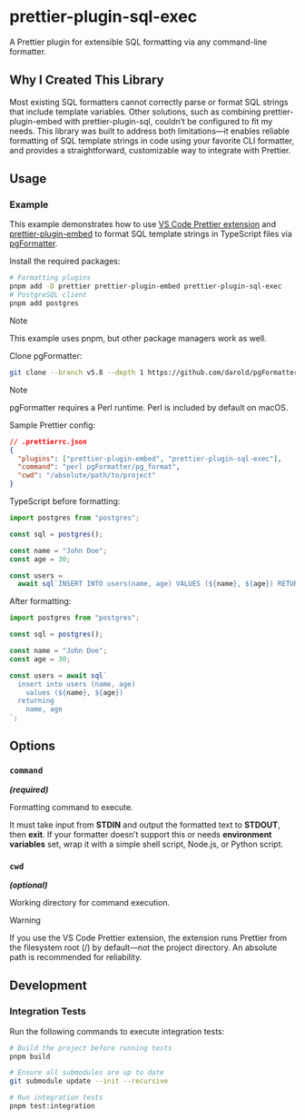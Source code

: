 # prettier-plugin-sql-exec

A Prettier plugin for extensible SQL formatting via any command-line formatter.

## Why I Created This Library

Most existing SQL formatters cannot correctly parse or format SQL strings that include template variables.
Other solutions, such as combining prettier-plugin-embed with prettier-plugin-sql, couldn’t be configured to fit my needs.
This library was built to address both limitations—it enables reliable formatting of SQL template strings in code using your favorite CLI formatter, and provides a straightforward, customizable way to integrate with Prettier.

## Usage

### Example

This example demonstrates how to use [VS Code Prettier extension](https://marketplace.visualstudio.com/items?itemName=esbenp.prettier-vscode) and [prettier-plugin-embed](https://www.npmjs.com/package/prettier-plugin-embed) to format SQL template strings in TypeScript files via [pgFormatter](https://github.com/darold/pgFormatter).

Install the required packages:

```bash
# Formatting plugins
pnpm add -D prettier prettier-plugin-embed prettier-plugin-sql-exec
# PostgreSQL client
pnpm add postgres
```

> [!NOTE]  
> This example uses pnpm, but other package managers work as well.

Clone pgFormatter:

```bash
git clone --branch v5.8 --depth 1 https://github.com/darold/pgFormatter.git
```

> [!NOTE]  
> pgFormatter requires a Perl runtime.
> Perl is included by default on macOS.

Sample Prettier config:

```json
// .prettierrc.json
{
  "plugins": ["prettier-plugin-embed", "prettier-plugin-sql-exec"],
  "command": "perl pgFormatter/pg_format",
  "cwd": "/absolute/path/to/project"
}
```

TypeScript before formatting:

```typescript
import postgres from "postgres";

const sql = postgres();

const name = "John Doe";
const age = 30;

const users =
  await sql`INSERT INTO users(name, age) VALUES (${name}, ${age}) RETURNING name, age`;
```

After formatting:

```typescript
import postgres from "postgres";

const sql = postgres();

const name = "John Doe";
const age = 30;

const users = await sql`
  insert into users (name, age)
    values (${name}, ${age})
  returning
    name, age
`;
```

## Options

### `command`

_**(required)**_

Formatting command to execute.

It must take input from **STDIN** and output the formatted text to **STDOUT**, then **exit**.
If your formatter doesn’t support this or needs **environment variables** set, wrap it with a simple shell script, Node.js, or Python script.

### `cwd`

_**(optional)**_

Working directory for command execution.

> [!WARNING]  
> If you use the VS Code Prettier extension, the extension runs Prettier from the filesystem root (/) by default—not the project directory.
> An absolute path is recommended for reliability.

## Development

### Integration Tests

Run the following commands to execute integration tests:

```bash
# Build the project before running tests
pnpm build

# Ensure all submodules are up to date
git submodule update --init --recursive

# Run integration tests
pnpm test:integration
```
